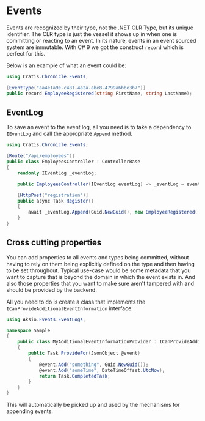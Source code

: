 # Events

Events are recognized by their type, not the .NET CLR Type, but its unique identifier.
The CLR type is just the vessel it shows up in when one is committing or reacting
to an event. In its nature, events in an event sourced system are immutable.
With C# 9 we got the construct `record` which is perfect for this.

Below is an example of what an event could be:

```csharp
using Cratis.Chronicle.Events;

[EventType("aa4e1a9e-c481-4a2a-abe8-4799a6bbe3b7")]
public record EmployeeRegistered(string FirstName, string LastName);
```

## EventLog

To save an event to the event log, all you need is to take a dependency to `IEventLog`
and call the appropriate `Append` method.

```csharp
using Cratis.Chronicle.Events;

[Route("/api/employees")]
public class EmployeesController : ControllerBase
{
    readonly IEventLog _eventLog;

    public EmployeesController(IEventLog eventLog) => _eventLog = eventLog;

    [HttpPost("registration")]
    public async Task Register()
    {
        await _eventLog.Append(Guid.NewGuid(), new EmployeeRegistered(..., ....));
    }
}
```

## Cross cutting properties

You can add properties to all events and types being committed, without having to rely on them
being explicitly defined on the type and then having to be set throughout.
Typical use-case would be some metadata that you want to capture that is beyond the domain
in which the event exists in. And also those properties that you want to make sure aren't tampered
with and should be provided by the backend.

All you need to do is create a class that implements the `ICanProvideAdditionalEventInformation`
interface:

```csharp
using Aksio.Events.EventLogs;

namespace Sample
{
    public class MyAdditionalEventInformationProvider : ICanProvideAdditionalEventInformation
    {
        public Task ProvideFor(JsonObject @event)
        {
            @event.Add("something", Guid.NewGuid());
            @event.Add("someTime", DateTimeOffset.UtcNow);
            return Task.CompletedTask;
        }
    }
}
```

This will automatically be picked up and used by the mechanisms for appending events.
